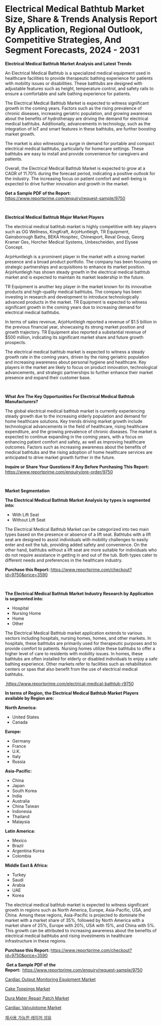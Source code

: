 <p><h1>Electrical Medical Bathtub Market Size, Share & Trends Analysis Report By Application, Regional Outlook, Competitive Strategies, And Segment Forecasts, 2024 - 2031</h1></p><p><strong>Electrical Medical Bathtub Market Analysis and Latest Trends</strong></p>
<p><p>An Electrical Medical Bathtub is a specialized medical equipment used in healthcare facilities to provide therapeutic bathing experience for patients with mobility issues or disabilities. These bathtubs are designed with adjustable features such as height, temperature control, and safety rails to ensure a comfortable and safe bathing experience for patients.</p><p>The Electrical Medical Bathtub Market is expected to witness significant growth in the coming years. Factors such as the rising prevalence of chronic diseases, increasing geriatric population, and growing awareness about the benefits of hydrotherapy are driving the demand for electrical medical bathtubs. Additionally, advancements in technology, such as the integration of IoT and smart features in these bathtubs, are further boosting market growth.</p><p>The market is also witnessing a surge in demand for portable and compact electrical medical bathtubs, particularly for homecare settings. These bathtubs are easy to install and provide convenience for caregivers and patients.</p><p>Overall, the Electrical Medical Bathtub Market is expected to grow at a CAGR of 11.70% during the forecast period, indicating a positive outlook for the industry. The increasing focus on patient comfort and well-being is expected to drive further innovation and growth in the market.</p></p>
<p><strong>Get a Sample PDF of the Report:&nbsp;</strong> <a href="https://www.reportprime.com/enquiry/request-sample/9750">https://www.reportprime.com/enquiry/request-sample/9750</a></p>
<p>&nbsp;</p>
<p><strong>Electrical Medical Bathtub Major Market Players</strong></p>
<p><p>The electrical medical bathtub market is highly competitive with key players such as OG Wellness, KingKraft, ArjoHuntleigh, TR Equipment, Gainsborough Baths, BEKA Hospitec, Chinesport, Reval Group, Georg Kramer Ges, Horcher Medical Systems, Unbescheiden, and Elysee Concept.</p><p>ArjoHuntleigh is a prominent player in the market with a strong market presence and a broad product portfolio. The company has been focusing on strategic partnerships and acquisitions to enhance its market position. ArjoHuntleigh has shown steady growth in the electrical medical bathtub market and is expected to maintain its market leadership in the future.</p><p>TR Equipment is another key player in the market known for its innovative products and high-quality medical bathtubs. The company has been investing in research and development to introduce technologically advanced products in the market. TR Equipment is expected to witness significant growth in the coming years due to increasing demand for electrical medical bathtubs.</p><p>In terms of sales revenue, ArjoHuntleigh reported a revenue of $1.5 billion in the previous financial year, showcasing its strong market position and growth trajectory. TR Equipment also reported a substantial revenue of $500 million, indicating its significant market share and future growth prospects.</p><p>The electrical medical bathtub market is expected to witness a steady growth rate in the coming years, driven by the rising geriatric population and increasing awareness about personal hygiene and healthcare. Key players in the market are likely to focus on product innovation, technological advancements, and strategic partnerships to further enhance their market presence and expand their customer base.</p></p>
<p>&nbsp;</p>
<p><strong>What Are The Key Opportunities For Electrical Medical Bathtub Manufacturers?</strong></p>
<p><p>The global electrical medical bathtub market is currently experiencing steady growth due to the increasing elderly population and demand for home healthcare solutions. Key trends driving market growth include technological advancements in the field of healthcare, rising healthcare expenditure, and the growing prevalence of chronic diseases. The market is expected to continue expanding in the coming years, with a focus on enhancing patient comfort and safety, as well as improving healthcare outcomes. Factors such as increasing awareness about the benefits of medical bathtubs and the rising adoption of home healthcare services are anticipated to drive market growth further in the future.</p></p>
<p><strong>Inquire or Share Your Questions If Any Before Purchasing This Report:</strong> <a href="https://www.reportprime.com/enquiry/pre-order/9750">https://www.reportprime.com/enquiry/pre-order/9750</a></p>
<p>&nbsp;</p>
<p><strong>Market Segmentation</strong></p>
<p><strong>The Electrical Medical Bathtub Market Analysis by types is segmented into:</strong></p>
<p><ul><li>With Lift Seat</li><li>Without Lift Seat</li></ul></p>
<p><p>The Electrical Medical Bathtub Market can be categorized into two main types based on the presence or absence of a lift seat. Bathtubs with a lift seat are designed to assist individuals with mobility challenges to easily enter and exit the tub, providing added safety and convenience. On the other hand, bathtubs without a lift seat are more suitable for individuals who do not require assistance in getting in and out of the tub. Both types cater to different needs and preferences in the healthcare industry.</p></p>
<p><strong>Purchase this Report:&nbsp;</strong><a href="https://www.reportprime.com/checkout?id=9750&price=3590">https://www.reportprime.com/checkout?id=9750&price=3590</a></p>
<p>&nbsp;</p>
<p><strong>The Electrical Medical Bathtub Market Industry Research by Application is segmented into:</strong></p>
<p><ul><li>Hospital</li><li>Nursing Home</li><li>Home</li><li>Other</li></ul></p>
<p><p>The Electrical Medical Bathtub market application extends to various sectors including hospitals, nursing homes, homes, and other markets. In hospitals, these bathtubs are primarily used for therapeutic purposes and to provide comfort to patients. Nursing homes utilize these bathtubs to offer a higher level of care to residents with mobility issues. In homes, these bathtubs are often installed for elderly or disabled individuals to enjoy a safe bathing experience. Other markets refer to facilities such as rehabilitation centers or spas that also benefit from the use of electrical medical bathtubs.</p></p>
<p><a href="https://www.reportprime.com/electrical-medical-bathtub-r9750">&nbsp;https://www.reportprime.com/electrical-medical-bathtub-r9750</a></p>
<p><strong>In terms of Region, the Electrical Medical Bathtub Market Players available by Region are:</strong></p>
<p>
    <p> <strong> North America: </strong>
        <ul>
            <li>United States</li>
            <li>Canada</li>
        </ul>
        </p> 
    <p> <strong> Europe: </strong>
        <ul>
            <li>Germany</li>
            <li>France</li>
            <li>U.K.</li>
            <li>Italy</li>
            <li>Russia</li>
        </ul>
        </p> 
    <p> <strong> Asia-Pacific: </strong>
        <ul>
            <li>China</li>
            <li>Japan</li>
            <li>South Korea</li>
            <li>India</li>
            <li>Australia</li>
            <li>China Taiwan</li>
            <li>Indonesia</li>
            <li>Thailand</li>
            <li>Malaysia</li>
        </ul>
        </p> 
    <p> <strong> Latin America: </strong>
        <ul>
            <li>Mexico</li>
            <li>Brazil</li>
            <li>Argentina Korea</li>
            <li>Colombia</li>
        </ul>
        </p> 
    <p> <strong> Middle East & Africa: </strong>
        <ul>
            <li>Turkey</li>
            <li>Saudi</li>
            <li>Arabia</li>
            <li>UAE</li>
            <li>Korea</li>
        </ul>
    </p>
    </p>
<p><p>The electrical medical bathtub market is expected to witness significant growth in regions such as North America, Europe, Asia-Pacific, USA, and China. Among these regions, Asia-Pacific is projected to dominate the market with a market share of 35%, followed by North America with a market share of 25%, Europe with 20%, USA with 15%, and China with 5%. This growth can be attributed to increasing awareness about the benefits of electrical medical bathtubs and rising investments in healthcare infrastructure in these regions.</p></p>
<p><strong>Purchase this Report: </strong><a href="https://www.reportprime.com/checkout?id=9750&price=3590">https://www.reportprime.com/checkout?id=9750&price=3590</a></p>
<p>&nbsp;<strong>Get a Sample PDF of the Report:&nbsp;&nbsp;</strong><a href="https://www.reportprime.com/enquiry/request-sample/9750">https://www.reportprime.com/enquiry/request-sample/9750</a></p>
<p><strong></strong></p>
<p><p><a href="https://github.com/angeliabkratze/Market-Research-Report-List-2/blob/main/cardiac-output-monitoring-equipment-market.md">Cardiac Output Monitoring Equipment Market</a></p><p><a href="https://www.linkedin.com/pulse/global-cake-topp-kuznets-gf22c?trackingId=ui8kAYZkR%2Fq%2B7J6Pt7zAdg%3D%3D">Cake Toppings Market</a></p><p><a href="https://medium.com/@tavaresauer/strategic-insights-into-global-dura-mater-repair-patch-market-trends-2024-2031-covered-in-174-4fa07fe771e6">Dura Mater Repair Patch Market</a></p><p><a href="https://github.com/EveKerluke2023/Market-Research-Report-List-2/blob/main/cardiac-valvulotome-market.md">Cardiac Valvulotome Market</a></p><p><a href="https://github.com/marufmohassin05/Market-Research-Report-List-2/blob/main/9238679106347.md">재사용 가능한 레이저 섬유</a></p></p>
